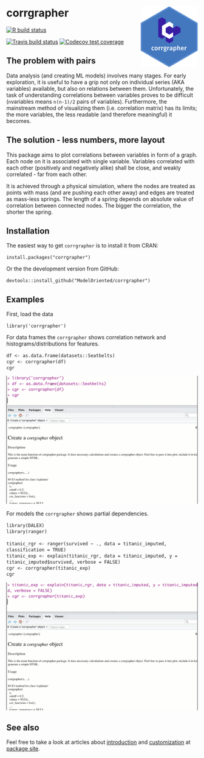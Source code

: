 # corrgrapher <img src="man/figures/logo.png" align="right" width="150"/>

<!-- badges: start -->
[![R build status](https://github.com/ModelOriented/corrgrapher/workflows/R-CMD-check/badge.svg)](https://github.com/ModelOriented/corrgrapher/actions?query=workflow%3AR-CMD-check)

[![Travis build status](https://travis-ci.org/ModelOriented/corrgrapher.svg?branch=master)](https://travis-ci.org/ModelOriented/corrgrapher)
[![Codecov test coverage](https://codecov.io/gh/ModelOriented/corrgrapher/branch/master/graph/badge.svg)](https://codecov.io/gh/ModelOriented/corrgrapher?branch=master)
<!-- badges: end -->

## The problem with pairs

Data analysis (and creating ML models) involves many stages. For early exploration, it is useful to have a grip not only on individual series (AKA variables) available, but also on relations between them. Unfortunately, the task of understanding correlations between variables proves to be difficult (`n`variables means `n(n-1)/2` pairs of variables). Furthermore, the mainstream method of visualizing them (i.e. correlation matrix) has its limits; the more variables, the less readable (and therefore meaningful) it becomes.  

## The solution - less numbers, more layout

This package aims to plot correlations between variables in form of a graph. Each node on it is associated with single variable. Variables correlated with each other (positively and negatively alike) shall be close, and weakly correlated  - far from each other. 

It is achieved through a physical simulation, where the nodes are treated as points with mass (and are pushing each other away) and edges are treated as mass-less springs. The length of a spring depends on absolute value of correlation between connected nodes. The bigger the correlation, the shorter the spring.

## Installation

The easiest way to get `corrgrapher` is to install it from CRAN:

```{r}
install.packages("corrgrapher")
```

Or the the development version from GitHub:

```{r}
devtools::install_github("ModelOriented/corrgrapher")
```

## Examples

First, load the data

```
library('corrgrapher')
```

For data frames the `corrgrapher` shows correlation network and histograms/distributions for features.

```
df <- as.data.frame(datasets::Seatbelts)
cgr <- corrgrapher(df)
cgr
```

<center>
<img src="inst/corrgrapher1.gif">
</center>

For models the `corrgrapher` shows partial dependencies.

```
library(DALEX)
library(ranger)

titanic_rgr <- ranger(survived ~ ., data = titanic_imputed, classification = TRUE)
titanic_exp <- explain(titanic_rgr, data = titanic_imputed, y = titanic_imputed$survived, verbose = FALSE)
cgr <- corrgrapher(titanic_exp)
cgr
```

<center>
<img src="inst/corrgrapher2.gif">
</center>

## See also

Feel free to take a look at articles about
[introduction](https://modeloriented.github.io/corrgrapher/articles/Introduction.html) and [customization](https://modeloriented.github.io/corrgrapher/articles/Customization.html) at
[package site](https://modeloriented.github.io/corrgrapher/index.html).
